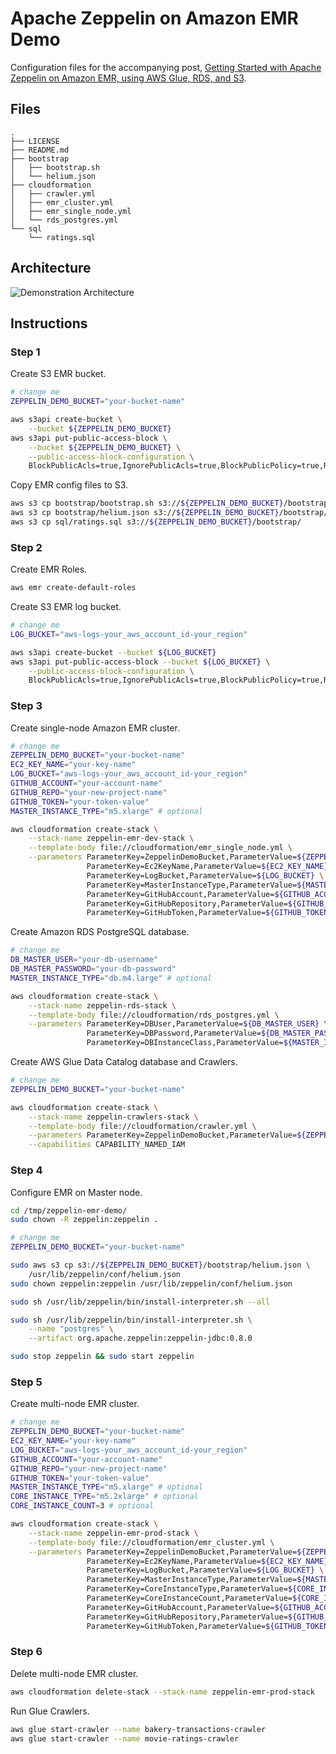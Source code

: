 # Apache Zeppelin on Amazon EMR Demo

Configuration files for the accompanying post, [Getting Started with Apache Zeppelin on Amazon EMR, using AWS Glue, RDS, and S3](https://wp.me/p1RD28-6y6).

## Files

```text
.
├── LICENSE
├── README.md
├── bootstrap
│   ├── bootstrap.sh
│   └── helium.json
├── cloudformation
│   ├── crawler.yml
│   ├── emr_cluster.yml
│   ├── emr_single_node.yml
│   └── rds_postgres.yml
└── sql
    └── ratings.sql
```

## Architecture

![Demonstration Architecture](https://programmaticponderings.files.wordpress.com/2019/11/emr-zeppelin-6.png)

## Instructions

### Step 1

Create S3 EMR bucket.

```bash
# change me
ZEPPELIN_DEMO_BUCKET="your-bucket-name"

aws s3api create-bucket \
    --bucket ${ZEPPELIN_DEMO_BUCKET}
aws s3api put-public-access-block \
    --bucket ${ZEPPELIN_DEMO_BUCKET} \
    --public-access-block-configuration \
    BlockPublicAcls=true,IgnorePublicAcls=true,BlockPublicPolicy=true,RestrictPublicBuckets=true
```

Copy EMR config files to S3.

```bash
aws s3 cp bootstrap/bootstrap.sh s3://${ZEPPELIN_DEMO_BUCKET}/bootstrap/
aws s3 cp bootstrap/helium.json s3://${ZEPPELIN_DEMO_BUCKET}/bootstrap/
aws s3 cp sql/ratings.sql s3://${ZEPPELIN_DEMO_BUCKET}/bootstrap/
```

### Step 2

Create EMR Roles.

```bash
aws emr create-default-roles
```

Create S3 EMR log bucket.

```bash
# change me
LOG_BUCKET="aws-logs-your_aws_account_id-your_region"

aws s3api create-bucket --bucket ${LOG_BUCKET}
aws s3api put-public-access-block --bucket ${LOG_BUCKET} \
    --public-access-block-configuration \
    BlockPublicAcls=true,IgnorePublicAcls=true,BlockPublicPolicy=true,RestrictPublicBuckets=true
```

### Step 3

Create single-node Amazon EMR cluster.

```bash
# change me
ZEPPELIN_DEMO_BUCKET="your-bucket-name"
EC2_KEY_NAME="your-key-name"
LOG_BUCKET="aws-logs-your_aws_account_id-your_region"
GITHUB_ACCOUNT="your-account-name"
GITHUB_REPO="your-new-project-name"
GITHUB_TOKEN="your-token-value"
MASTER_INSTANCE_TYPE="m5.xlarge" # optional

aws cloudformation create-stack \
    --stack-name zeppelin-emr-dev-stack \
    --template-body file://cloudformation/emr_single_node.yml \
    --parameters ParameterKey=ZeppelinDemoBucket,ParameterValue=${ZEPPELIN_DEMO_BUCKET} \
                 ParameterKey=Ec2KeyName,ParameterValue=${EC2_KEY_NAME} \
                 ParameterKey=LogBucket,ParameterValue=${LOG_BUCKET} \
                 ParameterKey=MasterInstanceType,ParameterValue=${MASTER_INSTANCE_TYPE} \
                 ParameterKey=GitHubAccount,ParameterValue=${GITHUB_ACCOUNT} \
                 ParameterKey=GitHubRepository,ParameterValue=${GITHUB_REPO} \
                 ParameterKey=GitHubToken,ParameterValue=${GITHUB_TOKEN}
```

Create Amazon RDS PostgreSQL database.

```bash
# change me
DB_MASTER_USER="your-db-username"
DB_MASTER_PASSWORD="your-db-password"
MASTER_INSTANCE_TYPE="db.m4.large" # optional

aws cloudformation create-stack \
    --stack-name zeppelin-rds-stack \
    --template-body file://cloudformation/rds_postgres.yml \
    --parameters ParameterKey=DBUser,ParameterValue=${DB_MASTER_USER} \
                 ParameterKey=DBPassword,ParameterValue=${DB_MASTER_PASSWORD} \
                 ParameterKey=DBInstanceClass,ParameterValue=${MASTER_INSTANCE_TYPE}
```

Create AWS Glue Data Catalog database and Crawlers.

```bash
# change me
ZEPPELIN_DEMO_BUCKET="your-bucket-name"

aws cloudformation create-stack \
    --stack-name zeppelin-crawlers-stack \
    --template-body file://cloudformation/crawler.yml \
    --parameters ParameterKey=ZeppelinDemoBucket,ParameterValue=${ZEPPELIN_DEMO_BUCKET} \
    --capabilities CAPABILITY_NAMED_IAM
```

### Step 4

Configure EMR on Master node.

```bash
cd /tmp/zeppelin-emr-demo/
sudo chown -R zeppelin:zeppelin .

# change me
ZEPPELIN_DEMO_BUCKET="your-bucket-name"

sudo aws s3 cp s3://${ZEPPELIN_DEMO_BUCKET}/bootstrap/helium.json \
    /usr/lib/zeppelin/conf/helium.json
sudo chown zeppelin:zeppelin /usr/lib/zeppelin/conf/helium.json

sudo sh /usr/lib/zeppelin/bin/install-interpreter.sh --all

sudo sh /usr/lib/zeppelin/bin/install-interpreter.sh \
    --name "postgres" \
    --artifact org.apache.zeppelin:zeppelin-jdbc:0.8.0

sudo stop zeppelin && sudo start zeppelin
```

### Step 5

Create multi-node EMR cluster.

```bash
# change me
ZEPPELIN_DEMO_BUCKET="your-bucket-name"
EC2_KEY_NAME="your-key-name"
LOG_BUCKET="aws-logs-your_aws_account_id-your_region"
GITHUB_ACCOUNT="your-account-name"
GITHUB_REPO="your-new-project-name"
GITHUB_TOKEN="your-token-value"
MASTER_INSTANCE_TYPE="m5.xlarge" # optional
CORE_INSTANCE_TYPE="m5.2xlarge" # optional
CORE_INSTANCE_COUNT=3 # optional

aws cloudformation create-stack \
    --stack-name zeppelin-emr-prod-stack \
    --template-body file://cloudformation/emr_cluster.yml \
    --parameters ParameterKey=ZeppelinDemoBucket,ParameterValue=${ZEPPELIN_DEMO_BUCKET} \
                 ParameterKey=Ec2KeyName,ParameterValue=${EC2_KEY_NAME} \
                 ParameterKey=LogBucket,ParameterValue=${LOG_BUCKET} \
                 ParameterKey=MasterInstanceType,ParameterValue=${MASTER_INSTANCE_TYPE} \
                 ParameterKey=CoreInstanceType,ParameterValue=${CORE_INSTANCE_TYPE} \
                 ParameterKey=CoreInstanceCount,ParameterValue=${CORE_INSTANCE_COUNT} \
                 ParameterKey=GitHubAccount,ParameterValue=${GITHUB_ACCOUNT} \
                 ParameterKey=GitHubRepository,ParameterValue=${GITHUB_REPO} \
                 ParameterKey=GitHubToken,ParameterValue=${GITHUB_TOKEN}
```

### Step 6

Delete multi-node EMR cluster.

```bash
aws cloudformation delete-stack --stack-name zeppelin-emr-prod-stack
```

Run Glue Crawlers.

```bash
aws glue start-crawler --name bakery-transactions-crawler
aws glue start-crawler --name movie-ratings-crawler
```
